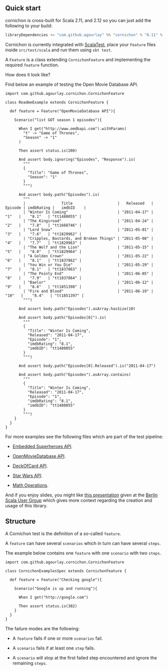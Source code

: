 ## Quick start

cornichon is cross-built for Scala 2.11, and 2.12 so you can just add the following to your build:

``` scala
libraryDependencies += "com.github.agourlay" %% "cornichon" % "0.11" % Test
```

Cornichon is currently integrated with [ScalaTest](http://www.scalatest.org/), place your ```Feature``` files inside ```src/test/scala``` and run them using ```sbt test```.

A ```Feature``` is a class extending ```CornichonFeature``` and implementing the required ```feature``` function.

How does it look like?

Find below an example of testing the Open Movie Database API.

```tut:silent
import com.github.agourlay.cornichon.CornichonFeature

class ReadmeExample extends CornichonFeature {

  def feature = Feature("OpenMovieDatabase API"){

    Scenario("list GOT season 1 episodes"){

      When I get("http://www.omdbapi.com").withParams(
        "t" -> "Game of Thrones",
        "Season" -> "1"
      )

      Then assert status.is(200)

      And assert body.ignoring("Episodes", "Response").is(
        """
        {
          "Title": "Game of Thrones",
          "Season": "1"
        }
        """)

      And assert body.path("Episodes").is(
        """
        |                Title                    |   Released   | Episode | imdbRating |   imdbID    |
        | "Winter Is Coming"                      | "2011-04-17" |   "1"   |    "8.1"   | "tt1480055" |
        | "The Kingsroad"                         | "2011-04-24" |   "2"   |    "7.8"   | "tt1668746" |
        | "Lord Snow"                             | "2011-05-01" |   "3"   |    "7.6"   | "tt1829962" |
        | "Cripples, Bastards, and Broken Things" | "2011-05-08" |   "4"   |    "7.7"   | "tt1829963" |
        | "The Wolf and the Lion"                 | "2011-05-15" |   "5"   |    "8.0"   | "tt1829964" |
        | "A Golden Crown"                        | "2011-05-22" |   "6"   |    "8.1"   | "tt1837862" |
        | "You Win or You Die"                    | "2011-05-29" |   "7"   |    "8.1"   | "tt1837863" |
        | "The Pointy End"                        | "2011-06-05" |   "8"   |    "7.9"   | "tt1837864" |
        | "Baelor"                                | "2011-06-12" |   "9"   |    "8.6"   | "tt1851398" |
        | "Fire and Blood"                        | "2011-06-19" |  "10"   |    "8.4"   | "tt1851397" |
        """)

      And assert body.path("Episodes").asArray.hasSize(10)

      And assert body.path("Episodes[0]").is(
        """
        {
          "Title": "Winter Is Coming",
          "Released": "2011-04-17",
          "Episode": "1",
          "imdbRating": "8.1",
          "imdbID": "tt1480055"
        }
        """)

      And assert body.path("Episodes[0].Released").is("2011-04-17")

      And assert body.path("Episodes").asArray.contains(
        """
        {
          "Title": "Winter Is Coming",
          "Released": "2011-04-17",
          "Episode": "1",
          "imdbRating": "8.1",
          "imdbID": "tt1480055"
        }
        """)
    }
  }
}
```

For more examples see the following files which are part of the test pipeline:

- [Embedded Superheroes API](https://github.com/agourlay/cornichon/blob/master/cornichon-scalatest/src/test/scala/com/github/agourlay/cornichon/examples/superHeroes/SuperHeroesScenario.scala).

- [OpenMovieDatabase API](https://github.com/agourlay/cornichon/blob/master/cornichon-scalatest/src/it/scala/com.github.agourlay.cornichon.examples/OpenMovieDatabase.scala).

- [DeckOfCard API](https://github.com/agourlay/cornichon/blob/master/cornichon-scalatest/src/it/scala/com.github.agourlay.cornichon.examples/DeckOfCard.scala).

- [Star Wars API](https://github.com/agourlay/cornichon/blob/master/cornichon-scalatest/src/it/scala/com.github.agourlay.cornichon.examples/StarWars.scala).

- [Math Operations](https://github.com/agourlay/cornichon/blob/master/cornichon-scalatest/src/test/scala/com/github/agourlay/cornichon/examples/math/MathScenario.scala).

And if you enjoy slides, you might like [this presentation](https://speakerdeck.com/agourlay/cornichon-a-scala-dsl-for-testing-http-json-api) given at the [Berlin Scala User Group](https://www.meetup.com/Scala-Berlin-Brandenburg/events/235779912/) which gives more context regarding the creation and usage of this library.

## Structure

A Cornichon test is the definition of a so-called ```feature```.

A ```feature``` can have several ```scenarios``` which in turn can have several ```steps```.

The example below contains one ```feature``` with one ```scenario``` with two ```steps```.

```tut:silent
import com.github.agourlay.cornichon.CornichonFeature

class CornichonExamplesSpec extends CornichonFeature {

  def feature = Feature("Checking google"){

    Scenario("Google is up and running"){

      When I get("http://google.com")

      Then assert status.is(302)
    }
  }
}
```

The failure modes are the following:


- A ```feature``` fails if one or more ```scenarios``` fail.

- A ```scenario``` fails if at least one ```step``` fails.

- A ```scenario``` will stop at the first failed step encountered and ignore the remaining ```steps```.

